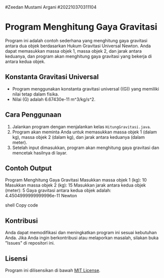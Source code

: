 #Zeedan Mustami Argani
#202210370311104
# Program Menghitung Gaya Gravitasi

Program ini adalah contoh sederhana yang menghitung gaya gravitasi antara dua objek berdasarkan Hukum Gravitasi Universal Newton. Anda dapat memasukkan massa objek 1, massa objek 2, dan jarak antara keduanya, dan program akan menghitung gaya gravitasi yang bekerja di antara kedua objek.

## Konstanta Gravitasi Universal
- Program menggunakan konstanta gravitasi universal (\(G\)) yang memiliki nilai tetap dalam fisika.
- Nilai \(G\) adalah 6.67430e-11 m^3/kg/s^2.

## Cara Penggunaan
1. Jalankan program dengan menjalankan kelas `HitungGravitasi.java`.
2. Program akan meminta Anda untuk memasukkan massa objek 1 (dalam kg), massa objek 2 (dalam kg), dan jarak antara keduanya (dalam meter).
3. Setelah input dimasukkan, program akan menghitung gaya gravitasi dan mencetak hasilnya di layar.

## Contoh Output
Program Menghitung Gaya Gravitasi
Masukkan massa objek 1 (kg): 10
Masukkan massa objek 2 (kg): 15
Masukkan jarak antara kedua objek (meter): 5
Gaya gravitasi antara kedua objek adalah: 4.4504999999999996e-11 Newton

shell
Copy code

## Kontribusi
Anda dapat memodifikasi dan meningkatkan program ini sesuai kebutuhan Anda. Jika Anda ingin berkontribusi atau melaporkan masalah, silakan buka "Issues" di repositori ini.

## Lisensi
Program ini dilisensikan di bawah [MIT License](LICENSE).